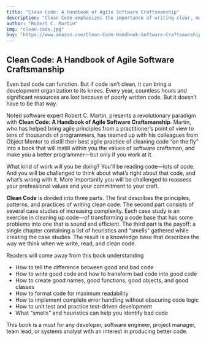 ```yaml
---
title: "Clean Code: A Handbook of Agile Software Craftsmanship"
description: "Clean Code emphasizes the importance of writing clear, maintainable, and efficient code. By engaging with numerous code examples and refactoring exercises, readers learn to distinguish between good and bad code, develop strategies for improving code quality, and cultivate a professional mindset toward software craftsmanship"
author: "Robert C. Martin"
img: "clean-code.jpg"
buy: "https://www.amazon.com/Clean-Code-Handbook-Software-Craftsmanship/dp/0132350882"
---
```


## Clean Code: A Handbook of Agile Software Craftsmanship

Even bad code can function. But if code isn’t clean, it can bring a development organization to its knees. Every year, countless hours and significant resources are lost because of poorly written code. But it doesn’t have to be that way.

Noted software expert Robert C. Martin, presents a revolutionary paradigm with **Clean Code: A Handbook of Agile Software Craftsmanship**. Martin, who has helped bring agile principles from a practitioner’s point of view to tens of thousands of programmers, has teamed up with his colleagues from Object Mentor to distill their best agile practice of cleaning code “on the fly” into a book that will instill within you the values of software craftsman, and make you a better programmer―but only if you work at it.

What kind of work will you be doing? You’ll be reading code―lots of code. And you will be challenged to think about what’s right about that code, and what’s wrong with it. More importantly you will be challenged to reassess your professional values and your commitment to your craft.

**Clean Code** is divided into three parts. The first describes the principles, patterns, and practices of writing clean code. The second part consists of several case studies of increasing complexity. Each case study is an exercise in cleaning up code―of transforming a code base that has some problems into one that is sound and efficient. The third part is the payoff: a single chapter containing a list of heuristics and “smells” gathered while creating the case studies. The result is a knowledge base that describes the way we think when we write, read, and clean code.

Readers will come away from this book understanding
- How to tell the difference between good and bad code
- How to write good code and how to transform bad code into good code
- How to create good names, good functions, good objects, and good classes
- How to format code for maximum readability
- How to implement complete error handling without obscuring code logic
- How to unit test and practice test-driven development
- What “smells” and heuristics can help you identify bad code

This book is a must for any developer, software engineer, project manager, team lead, or systems analyst with an interest in producing better code.
